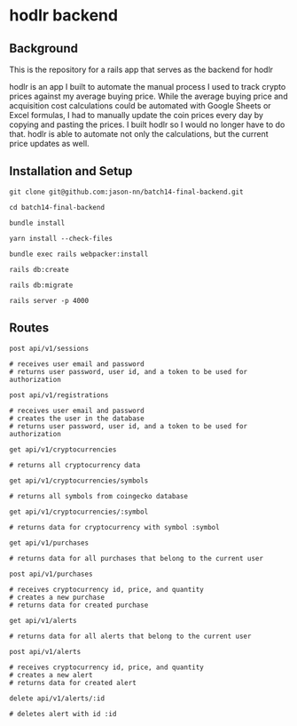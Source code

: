 # hodlr backend

## Background

This is the repository for a rails app that serves as the backend for hodlr

hodlr is an app I built to automate the manual process I used to track crypto prices against my average buying price. While the average buying price and acquisition cost calculations could be automated with Google Sheets or Excel formulas, I had to manually update the coin prices every day by copying and pasting the prices. I built hodlr so I would no longer have to do that. hodlr is able to automate not only the calculations, but the current price updates as well.

## Installation and Setup

```console
git clone git@github.com:jason-nn/batch14-final-backend.git
```

```console
cd batch14-final-backend
```

```console
bundle install
```

```console
yarn install --check-files
```

```console
bundle exec rails webpacker:install
```

```console
rails db:create
```

```console
rails db:migrate
```

```console
rails server -p 4000
```

## Routes

```console
post api/v1/sessions

# receives user email and password
# returns user password, user id, and a token to be used for authorization
```

```console
post api/v1/registrations

# receives user email and password
# creates the user in the database
# returns user password, user id, and a token to be used for authorization
```

```console
get api/v1/cryptocurrencies

# returns all cryptocurrency data
```

```console
get api/v1/cryptocurrencies/symbols

# returns all symbols from coingecko database
```

```console
get api/v1/cryptocurrencies/:symbol

# returns data for cryptocurrency with symbol :symbol
```

```console
get api/v1/purchases

# returns data for all purchases that belong to the current user
```

```console
post api/v1/purchases

# receives cryptocurrency id, price, and quantity
# creates a new purchase
# returns data for created purchase
```

```console
get api/v1/alerts

# returns data for all alerts that belong to the current user
```

```console
post api/v1/alerts

# receives cryptocurrency id, price, and quantity
# creates a new alert
# returns data for created alert
```

```console
delete api/v1/alerts/:id

# deletes alert with id :id
```
